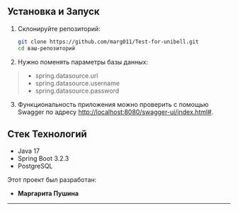 ## Установка и Запуск

1. Склонируйте репозиторий:

    ```bash
    git clone https://github.com/marg011/Test-for-unibell.git
    cd ваш-репозиторий
    ```
2. Нужно поменять параметры базы данных:
> - spring.datasource.url
> - spring.datasource.username
> - spring.datasource.password

3. Функциональность приложения можно проверить с помощью Swagger по адресу [http://localhost:8080/swagger-ui/index.html#](http://localhost:8080).

## Стек Технологий

- Java 17
- Spring Boot 3.2.3
- PostgreSQL

Этот проект был разработан:

- **Маргарита Пушина**
---
